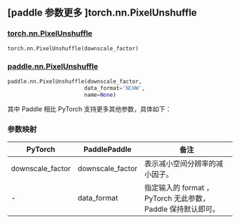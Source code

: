 ## [paddle 参数更多 ]torch.nn.PixelUnshuffle
### [torch.nn.PixelUnshuffle](https://pytorch.org/docs/stable/generated/torch.nn.PixelUnshuffle.html?highlight=pixel#torch.nn.PixelUnshuffle)

```python
torch.nn.PixelUnshuffle(downscale_factor)
```

### [paddle.nn.PixelUnshuffle](https://www.paddlepaddle.org.cn/documentation/docs/zh/api/paddle/nn/PixelUnshuffle_cn.html)

```python
paddle.nn.PixelUnshuffle(downscale_factor,
                        data_format='NCHW',
                        name=None)
```

其中 Paddle 相比 PyTorch 支持更多其他参数，具体如下：
### 参数映射
| PyTorch       | PaddlePaddle | 备注                                                   |
| ------------- | ------------ | ------------------------------------------------------ |
| downscale_factor   | downscale_factor | 表示减小空间分辨率的减小因子。                   |
| -   | data_format | 指定输入的 format ， PyTorch 无此参数， Paddle 保持默认即可。                  |
